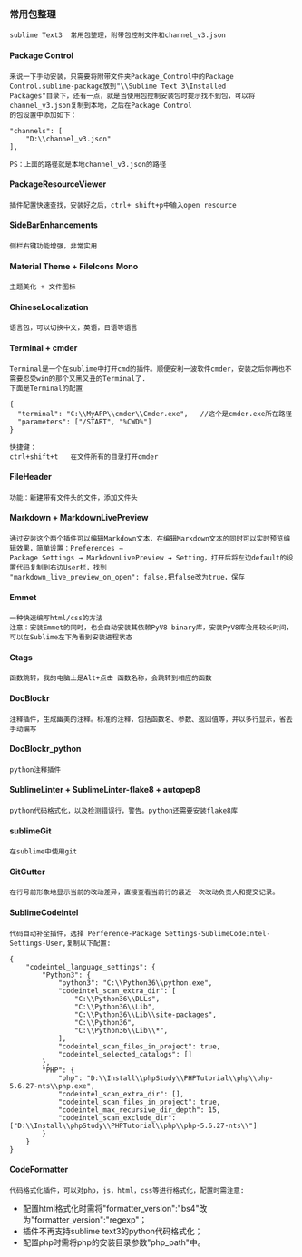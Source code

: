### 常用包整理

	sublime Text3  常用包整理，附带包控制文件和channel_v3.json

#### Package Control

	来说一下手动安装，只需要将附带文件夹Package_Control中的Package Control.sublime-package放到"\\Sublime Text 3\Installed 
	Packages"目录下，还有一点，就是当使用包控制安装包时提示找不到包，可以将channel_v3.json复制到本地，之后在Package Control
	的包设置中添加如下：

	"channels": [
		"D:\\channel_v3.json"
	],	

	PS：上面的路径就是本地channel_v3.json的路径	

#### PackageResourceViewer

    插件配置快速查找，安装好之后，ctrl+ shift+p中输入open resource  

#### SideBarEnhancements

    侧栏右键功能增强，非常实用

#### Material Theme + FileIcons Mono

    主题美化 + 文件图标


#### ChineseLocalization

	语言包，可以切换中文，英语，日语等语言

#### Terminal + cmder

    Terminal是一个在sublime中打开cmd的插件。顺便安利一波软件cmder，安装之后你再也不需要忍受win的那个又黑又丑的Terminal了.
    下面是Terminal的配置

    {
      "terminal": "C:\\MyAPP\\cmder\\Cmder.exe",   //这个是cmder.exe所在路径
      "parameters": ["/START", "%CWD%"]
    }

    快捷键：
    ctrl+shift+t   在文件所有的目录打开cmder
   
#### FileHeader

    功能：新建带有文件头的文件，添加文件头

#### Markdown + MarkdownLivePreview

    通过安装这个两个插件可以编辑Markdown文本，在编辑Markdown文本的同时可以实时预览编辑效果，简单设置：Preferences → 
    Package Settings → MarkdownLivePreview → Setting，打开后将左边default的设置代码复制到右边User栏，找到
    "markdown_live_preview_on_open": false,把false改为true，保存

#### Emmet

    一种快速编写html/css的方法
    注意：安装Emmet的同时，也会自动安装其依赖PyV8 binary库，安装PyV8库会用较长时间，可以在Sublime左下角看到安装进程状态

#### Ctags

    函数跳转，我的电脑上是Alt+点击 函数名称，会跳转到相应的函数

#### Doc​Blockr

    注释插件，生成幽美的注释。标准的注释，包括函数名、参数、返回值等，并以多行显示，省去手动编写

#### Doc​Blockr_python

    python注释插件

#### SublimeLinter + SublimeLinter-flake8 + autopep8

    python代码格式化，以及检测错误行，警告。python还需要安装flake8库    

#### sublimeGit

    在sublime中使用git

#### GitGutter

    在行号前形象地显示当前的改动差异，直接查看当前行的最近一次改动负责人和提交记录。

#### SublimeCodeIntel

    代码自动补全插件，选择 Perference-Package Settings-SublimeCodeIntel-Settings-User,复制以下配置:    

    {
        "codeintel_language_settings": {
            "Python3": {
                "python3": "C:\\Python36\\python.exe",
                "codeintel_scan_extra_dir": [
                    "C:\\Python36\\DLLs",
                    "C:\\Python36\\Lib",
                    "C:\\Python36\\Lib\\site-packages",
                    "C:\\Python36",
                    "C:\\Python36\\Lib\\*",
                ],
                "codeintel_scan_files_in_project": true,
                "codeintel_selected_catalogs": []
            },
            "PHP": {
	            "php": "D:\\Install\\phpStudy\\PHPTutorial\\php\\php-5.6.27-nts\\php.exe",
	            "codeintel_scan_extra_dir": [],
	            "codeintel_scan_files_in_project": true,
	            "codeintel_max_recursive_dir_depth": 15,
	            "codeintel_scan_exclude_dir":["D:\\Install\\phpStudy\\PHPTutorial\\php\\php-5.6.27-nts\\"]
	        }
        }
    }

#### CodeFormatter
    代码格式化插件，可以对php，js，html，css等进行格式化，配置时需注意:

* 配置html格式化时需将"formatter_version":"bs4"改为"formatter_version":"regexp"；
* 插件不再支持sublime text3的python代码格式化；
* 配置php时需将php的安装目录参数"php_path"中。 
